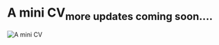 # A mini CV<sub>more updates coming soon....</sub>

![A mini CV](https://github.com/user-attachments/assets/22f47eb8-d6ca-49a9-987a-bf155530ec20)


